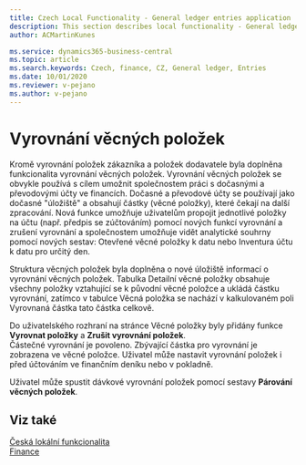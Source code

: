 ```yaml
---
title: Czech Local Functionality - General ledger entries application | Microsoft Docs
description: This section describes local functionality - General ledger entries application
author: ACMartinKunes

ms.service: dynamics365-business-central
ms.topic: article
ms.search.keywords: Czech, finance, CZ, General ledger, Entries
ms.date: 10/01/2020
ms.reviewer: v-pejano
ms.author: v-pejano
---
```


# Vyrovnání věcných položek

Kromě vyrovnání položek zákazníka a položek dodavatele byla doplněna funkcionalita vyrovnání věcných položek. Vyrovnání věcných položek se obvykle používá s cílem umožnit společnostem práci s dočasnými a převodovými účty ve financích. Dočasné a převodové účty se používají jako dočasné "úložiště" a obsahují částky (věcné položky), které čekají na další zpracování. Nová funkce umožňuje uživatelům propojit jednotlivé položky na účtu (např. předpis se zúčtováním) pomocí nových funkcí vyrovnání a zrušení vyrovnání a společnostem umožňuje vidět analytické souhrny pomocí nových sestav: Otevřené věcné položky k datu nebo Inventura účtu k datu pro určitý den.

Struktura věcných položek byla doplněna o nové úložiště informací o vyrovnání věcných položek. Tabulka Detailní věcné položky obsahuje všechny položky vztahující se k původní věcné položce a ukládá částku vyrovnání, zatímco v tabulce Věcná položka se nachází v kalkulovaném poli Vyrovnaná částka tato částka celkově.  

Do uživatelského rozhraní na stránce Věcné položky byly přidány funkce **Vyrovnat položky** a **Zrušit vyrovnání položek**.  
Částečné vyrovnání je povoleno. Zbývající částka pro vyrovnání je zobrazena ve věcné položce. Uživatel může nastavit vyrovnání položek i před účtováním ve finančním deníku nebo v pokladně.  

Uživatel může spustit dávkové vyrovnání položek pomocí sestavy **Párování věcných položek**.

## Viz také  

[Česká lokální funkcionalita](czech-local-functionality.md)  
[Finance](finance.md)

